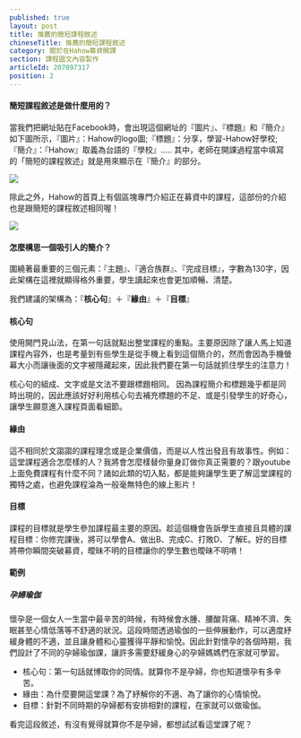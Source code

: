 ```yaml
---
published: true
layout: post
title: 推薦的簡短課程敘述
chineseTitle: 推薦的簡短課程敘述
category: 關於在Hahow募資開課
section: 課程圖文內容製作
articleId: 207097317
position: 2
---
```

#### 簡短課程敘述是做什麼用的？

當我們把網址貼在Facebook時，會出現這個網址的『圖片』、『標題』和『簡介』
如下圖所示，『圖片』：Hahow的logo圖;『標題』：分享，學習-Hahow好學校;『簡介』：『Hahow』取義為台語的『學校』.....
其中，老師在開課過程當中填寫的「簡短的課程敘述」就是用來顯示在『簡介』的部分。

![]({{site.baseurl}}/media/202520417-_____2015-07-28___9.33.33.png)

除此之外，Hahow的首頁上有個區塊專門介紹正在募資中的課程，這部份的介紹也是跟簡短的課程敘述相同喔！

![]({{site.baseurl}}/media/202520497-_____2015-07-28___9.37.43.png)

#### 怎麼構思一個吸引人的簡介？

圍繞著最重要的三個元素：『主題』、『適合族群』、『完成目標』，字數為130字，因此架構在這裡就顯得格外重要，學生讀起來也會更加順暢、清楚。

我們建議的架構為：『**核心句**』＋『**緣由**』＋『**目標**』

#### 核心句

使用開門見山法，在第一句話就點出整堂課程的重點。主要原因除了讓人馬上知道課程內容外，也是考量到有些學生是從手機上看到這個簡介的，然而會因為手機螢幕大小而讓後面的文字被隱藏起來，因此我們要在第一句話就抓住學生的注意力！

核心句的組成、文字或是文法不要跟標題相同。
因為課程簡介和標題幾乎都是同時出現的，因此應該好好利用核心句去補充標題的不足、或是引發學生的好奇心，讓學生願意進入課程頁面看細節。

#### 緣由

這不相同於文謅謅的課程理念或是企業價值，而是以人性出發且有故事性。例如：這堂課程適合怎麼樣的人？我將會怎麼樣替你量身訂做你真正需要的？跟youtube上面免費課程有什麼不同？諸如此類的切入點，都是能夠讓學生更了解這堂課程的獨特之處，也避免課程淪為一般毫無特色的線上影片！

#### 目標

課程的目標就是學生參加課程最主要的原因。趁這個機會告訴學生直接且具體的課程目標：你修完課後，將可以學會A、做出B、完成C、打敗D、了解E。好的目標將帶你瞬間突破募資，曖昧不明的目標讓你的學生數也曖昧不明唷！

#### 範例

##### 孕婦瑜伽

懷孕是一個女人一生當中最辛苦的時候，有時候會水腫、腰酸背痛、精神不濟、失眠甚至心情低落等不舒適的狀況。這段時間透過瑜伽的一些伸展動作，可以適度紓緩身體的不適，並且讓身體和心靈獲得平靜和愉悅。因此針對懷孕的各個時期，我們設計了不同的孕婦瑜伽課，讓許多需要舒緩身心的孕婦媽媽們在家就可學習。

*   核心句：第一句話就博取你的同情。就算你不是孕婦，你也知道懷孕有多辛苦。
*   緣由：為什麼要開這堂課？為了紓解你的不適、為了讓你的心情愉悅。
*   目標：針對不同時期的孕婦都有安排相對的課程，在家就可以做瑜伽。

看完這段敘述，有沒有覺得就算你不是孕婦，都想試試看這堂課了呢？

